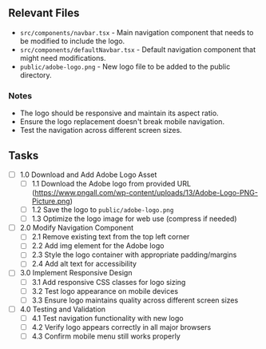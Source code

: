 ## Relevant Files

- `src/components/navbar.tsx` - Main navigation component that needs to be modified to include the logo.
- `src/components/defaultNavbar.tsx` - Default navigation component that might need modifications.
- `public/adobe-logo.png` - New logo file to be added to the public directory.

### Notes

- The logo should be responsive and maintain its aspect ratio.
- Ensure the logo replacement doesn't break mobile navigation.
- Test the navigation across different screen sizes.

## Tasks

- [ ] 1.0 Download and Add Adobe Logo Asset
  - [ ] 1.1 Download the Adobe logo from provided URL (https://www.pngall.com/wp-content/uploads/13/Adobe-Logo-PNG-Picture.png)
  - [ ] 1.2 Save the logo to `public/adobe-logo.png`
  - [ ] 1.3 Optimize the logo image for web use (compress if needed)

- [ ] 2.0 Modify Navigation Component
  - [ ] 2.1 Remove existing text from the top left corner
  - [ ] 2.2 Add img element for the Adobe logo
  - [ ] 2.3 Style the logo container with appropriate padding/margins
  - [ ] 2.4 Add alt text for accessibility

- [ ] 3.0 Implement Responsive Design
  - [ ] 3.1 Add responsive CSS classes for logo sizing
  - [ ] 3.2 Test logo appearance on mobile devices
  - [ ] 3.3 Ensure logo maintains quality across different screen sizes

- [ ] 4.0 Testing and Validation
  - [ ] 4.1 Test navigation functionality with new logo
  - [ ] 4.2 Verify logo appears correctly in all major browsers
  - [ ] 4.3 Confirm mobile menu still works properly 